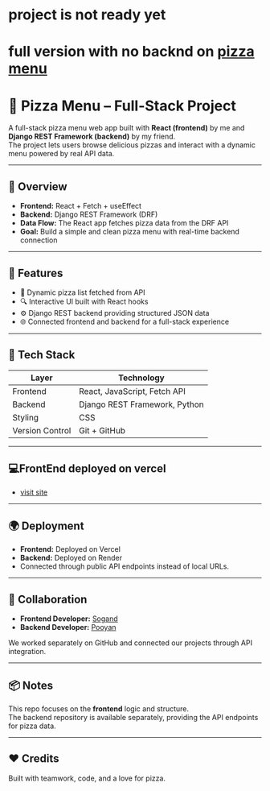 # project is not ready yet
# full version with no backnd on [pizza menu](https://github.com/Sogand-mohamadiPour/pizza-menu)
# 🍕 Pizza Menu – Full-Stack Project

A full-stack pizza menu web app built with **React (frontend)** by me and **Django REST Framework (backend)** by my friend.  
The project lets users browse delicious pizzas and interact with a dynamic menu powered by real API data.

---

## 🚀 Overview
- **Frontend:** React + Fetch + useEffect  
- **Backend:** Django REST Framework (DRF)  
- **Data Flow:** The React app fetches pizza data from the DRF API  
- **Goal:** Build a simple and clean pizza menu with real-time backend connection  

---

## 🧩 Features
- 🍕 Dynamic pizza list fetched from API  
- 🔍 Interactive UI built with React hooks  
- ⚙️ Django REST backend providing structured JSON data  
- 🌐 Connected frontend and backend for a full-stack experience  

---

## 🧠 Tech Stack
| Layer | Technology |
|-------|-------------|
| Frontend | React, JavaScript, Fetch API |
| Backend | Django REST Framework, Python |
| Styling | CSS |
| Version Control | Git + GitHub |

---

## 💻FrontEnd deployed on vercel
 - [visit site](menu-three-bice.vercel.app)
  
---

## 🌍 Deployment
- **Frontend:** Deployed on Vercel   
- **Backend:** Deployed on Render   
- Connected through public API endpoints instead of local URLs.

---

## 🤝 Collaboration
- **Frontend Developer:** [Sogand](https://github.com/Sogand-mohamadiPou)  
- **Backend Developer:** [Pooyan](https://github.com/pooyansaeedinia)

We worked separately on GitHub and connected our projects through API integration.

---

## 📦 Notes
This repo focuses on the **frontend** logic and structure.  
The backend repository is available separately, providing the API endpoints for pizza data.

---

## ❤️ Credits
Built with teamwork, code, and a love for pizza.
